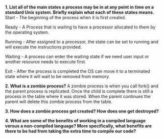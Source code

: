 **1. List all of the main states a process may be in at any point in time on a standard Unix system. Briefly explain what each of these states means.**
Start - The beginning of the process when it is first created.

Ready - A Process that is waiting to have a processor allocated to them by the operating system.

Running - After assigned to a processor, the state can be set to running and will execute the instructions provided.

Waiting - A process can enter the waiting state if we need user input or another resource needs to execute first.

Exit - After the process is completed the OS can move it to a terminated state where it will wait to be removed from memory.



**2. What is a zombie process?**
A zombie process is when you call fork() and the parent process is replicated. Once the child is complete there is still a process in the table where it was stored. When the parent continues the parent will delete this zombie process from the table.


**3. How does a zombie process get created? How does one get destroyed?**



**4. What are some of the benefits of working in a compiled language versus a non-compiled language? More specifically, what benefits are there to be had from taking the extra time to compile our code?**

